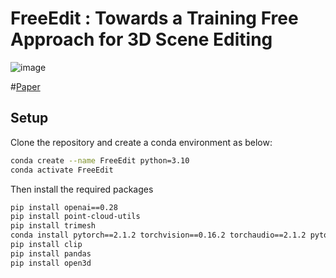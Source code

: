 # FreeEdit : Towards a Training Free Approach for 3D Scene Editing


![image](https://github.com/user-attachments/assets/4fbb1afe-d964-4ae1-b15c-bc95d72cf1ad)

#[Paper](https://openaccess.thecvf.com/content/WACV2025/papers/Madhavaram_Towards_a_Training_Free_Approach_for_3D_Scene_Editing_WACV_2025_paper.pdf)

## Setup 
Clone the repository and create a conda environment as below:

```bash
conda create --name FreeEdit python=3.10
conda activate FreeEdit
```
Then install the required packages

```bash
pip install openai==0.28
pip install point-cloud-utils
pip install trimesh
conda install pytorch==2.1.2 torchvision==0.16.2 torchaudio==2.1.2 pytorch-cuda=11.8 -c pytorch -c nvidia
pip install clip
pip install pandas
pip install open3d
```






